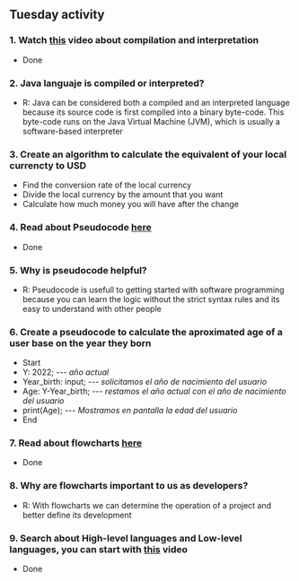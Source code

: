 ## Tuesday activity

  ### 1. Watch [this](https://www.youtube.com/watch?v=JNMy969SjyU) video about compilation and interpretation
   - Done
     
  ### 2. Java languaje is compiled or interpreted?
   - R: Java can be considered both a compiled and an interpreted language because its source code is first compiled into a binary byte-code. 
    This byte-code runs on the Java Virtual Machine (JVM), which is usually a software-based interpreter
    
  ### 3. Create an algorithm to calculate the equivalent of your local currencty to USD
   - Find the conversion rate of the local currency
   - Divide the local currency by the amount that you want
   - Calculate how much money you will have after the change

  ### 4. Read about Pseudocode [here](https://www.freecodecamp.org/news/what-is-pseudocode-in-programming/)
   - Done
 
  ### 5. Why is pseudocode helpful?
   - R: Pseudocode is usefull to getting started with software programming because you can learn the logic without the strict syntax rules and its easy to understand with other people
 
  ### 6. Create a pseudocode to calculate the aproximated age of a user base on the year they born
   - Start
   - Y: 2022; --- *año actual*
   - Year_birth: input; --- *solicitamos el año de nacimiento del usuario*
   - Age: Y-Year_birth; --- *restamos el año actual con el año de nacimiento del usuario*
   - print(Age); --- *Mostramos en pantalla la edad del usuario*
   - End
 
  ### 7. Read about flowcharts [here](https://www.lucidchart.com/pages/es/que-es-un-diagrama-de-flujo)
   - Done
  
  ### 8. Why are flowcharts important to us as developers?
   - R: With flowcharts we can determine the operation of a project and better define its development
  
  ### 9. Search about High-level languages and Low-level languages, you can start with [this](https://www.youtube.com/watch?v=1vRPOp5p-qs) video
   - Done


